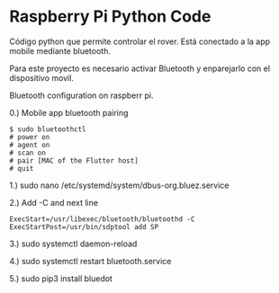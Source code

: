 # Raspberry Pi  Python Code

Código python que permite controlar el rover. Está conectado a la app mobile mediante bluetooth.

Para este proyecto es necesario activar Bluetooth y enparejarlo con el dispositivo movil.

Bluetooth configuration on raspberr pi.

0.) Mobile app bluetooth pairing

	$ sudo bluetoothctl
	# power on
	# agent on
	# scan on
	# pair [MAC of the Flutter host]
	# quit


1.) sudo nano /etc/systemd/system/dbus-org.bluez.service

2.) Add -C and next line

	ExecStart=/usr/libexec/bluetooth/bluetoothd -C
	ExecStartPost=/usr/bin/sdptool add SP

3.) sudo systemctl daemon-reload

4.) sudo systemctl restart bluetooth.service

5.) sudo pip3 install bluedot

